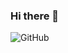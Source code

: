 ### Hi there 👋
![GitHub](https://avatars.githubusercontent.com/u/100078516?s=400&u=919996f440df737ae9c6c92952899904f279eaad&v=4)
<!--
**Nadyr86/Nadyr86** is a ✨ _special_ ✨ repository because its `README.md` (this file) appears on your GitHub profile.

Here are some ideas to get you started:

- 🔭 I’m currently working on ...
- 🌱 I’m currently learning ...
- 👯 I’m looking to collaborate on ...
- 🤔 I’m looking for help with ...
- 💬 Ask me about ...
- 📫 How to reach me: ...
- 😄 Pronouns: ...
- ⚡ Fun fact: ...
-->
